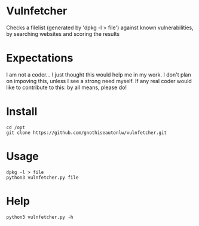 # Vulnfetcher
Checks a filelist (generated by 'dpkg -l > file') against known vulnerabilities, by searching websites and scoring the results

# Expectations
I am not a coder... I just thought this would help me in my work. I don't plan on impoving this, unless I see a strong need myself.
If any real coder would like to contribute to this: by all means, please do!

# Install
```
cd /opt
git clone https://github.com/gnothiseautonlw/vulnfetcher.git
```
# Usage
```
dpkg -l > file
python3 vulnfetcher.py file
```
# Help
```
python3 vulnfetcher.py -h
```
